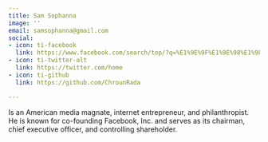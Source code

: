```yaml
---
title: Sam Sophanna
image: ''
email: samsophanna@gmail.com
social:
- icon: ti-facebook
  link: https://www.facebook.com/search/top/?q=%E1%9E%9F%E1%9E%98%E1%9F%92%E1%9E%94%E1%9E%8F%E1%9F%92%E1%9E%8F%E1%9E%B7%20%E1%9E%9A%E1%9E%B8%E1%9E%8E%E1%9E%B6%E1%9E%80%E1%9F%8B&epa=SEARCH_BOX
- icon: ti-twitter-alt
  link: https://twitter.com/home
- icon: ti-github
  link: https://github.com/ChrounRada

---
```

Is an American media magnate, internet entrepreneur, and philanthropist. He is known for co-founding Facebook, Inc. and serves as its chairman, chief executive officer, and controlling shareholder.